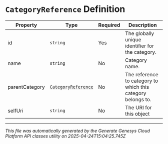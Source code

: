 # `CategoryReference` Definition

| Property | Type | Required | Description |
|----------|------|----------|-------------|
| id | `string` | Yes | The globally unique identifier for the category. |
| name | `string` | No | Category name. |
| parentCategory | [`CategoryReference`](categoryreference-definition.md) | No | The reference to category to which this category belongs to. |
| selfUri | `string` | No | The URI for this object |

---

*This file was automatically generated by the Generate Genesys Cloud Platform API classes utility on 2025-04-24T15:04:25.745Z*